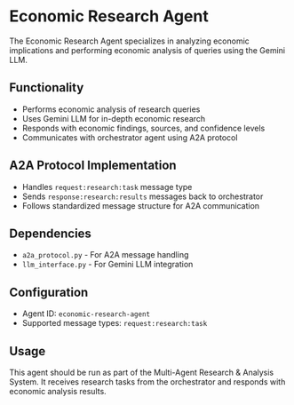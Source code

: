 # Economic Research Agent

The Economic Research Agent specializes in analyzing economic implications and performing economic analysis of queries using the Gemini LLM.

## Functionality

- Performs economic analysis of research queries
- Uses Gemini LLM for in-depth economic research
- Responds with economic findings, sources, and confidence levels
- Communicates with orchestrator agent using A2A protocol

## A2A Protocol Implementation

- Handles `request:research:task` message type
- Sends `response:research:results` messages back to orchestrator
- Follows standardized message structure for A2A communication

## Dependencies

- `a2a_protocol.py` - For A2A message handling
- `llm_interface.py` - For Gemini LLM integration

## Configuration

- Agent ID: `economic-research-agent`
- Supported message types: `request:research:task`

## Usage

This agent should be run as part of the Multi-Agent Research & Analysis System. It receives research tasks from the orchestrator and responds with economic analysis results.